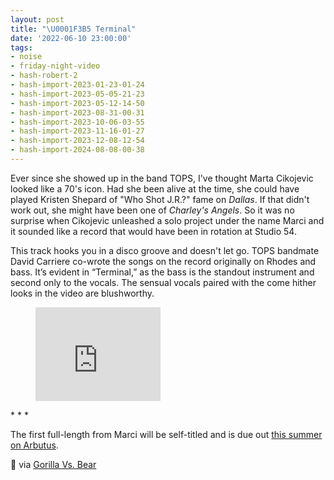```yaml
---
layout: post
title: "\U0001F3B5 Terminal"
date: '2022-06-10 23:00:00'
tags:
- noise
- friday-night-video
- hash-robert-2
- hash-import-2023-01-23-01-24
- hash-import-2023-05-05-21-23
- hash-import-2023-05-12-14-50
- hash-import-2023-08-31-00-31
- hash-import-2023-10-06-03-55
- hash-import-2023-11-16-01-27
- hash-import-2023-12-08-12-54
- hash-import-2024-08-08-00-38
---
```


Ever since she showed up in the band TOPS, I've thought Marta Cikojevic looked like a 70's icon. Had she been alive at the time, she could have played Kristen Shepard of "Who Shot J.R.?" fame on _Dallas_. If that didn't work out, she might have been one of _Charley's Angels_. So it was no surprise when Cikojevic unleashed a solo project under the name Marci and it sounded like a record that would have been in rotation at Studio 54.

This track hooks you in a disco groove and doesn't let go. TOPS bandmate David Carriere co-wrote the songs on the record originally on Rhodes and bass. It’s evident in “Terminal,” as the bass is the standout instrument and second only to the vocals. The sensual vocals paired with the come hither looks in the video are blushworthy.

<figure class="kg-card kg-embed-card"><iframe width="200" height="150" src="https://www.youtube.com/embed/gfwQtv9iCQ0?feature=oembed" frameborder="0" allow="accelerometer; autoplay; clipboard-write; encrypted-media; gyroscope; picture-in-picture" allowfullscreen></iframe></figure>
* * *

The first full-length from Marci will be self-titled and is due out [this summer on Arbutus](https://arbutusrecords.com/collections/catalog/products/marci?variant=39742506139728).

🔗 via [Gorilla Vs. Bear](https://www.gorillavsbear.net/)

